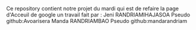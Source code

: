 Ce repository contient notre projet du mardi  qui est de refaire la page d'Acceuil de google 
un travail fait par :
Jeni RANDRIAMIHAJASOA Pseudo github:Avoarisera
Manda RANDRIAMBAO  Pseudo github:mandarandriam
